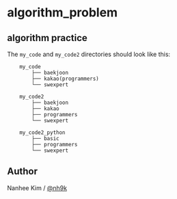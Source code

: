 # algorithm_problem

## algorithm practice  

The `my_code` and `my_code2` directories should look like this:

		my_code
            ├── baekjoon
            ├── kakao(programmers)
            └── swexpert

		my_code2
            ├── baekjoon
            ├── kakao
            ├── programmers
            └── swexpert

		my_code2_python
            ├── basic
            ├── programmers
            └── swexpert

## Author
Nanhee Kim / [@nh9k](https://github.com/nh9k)
